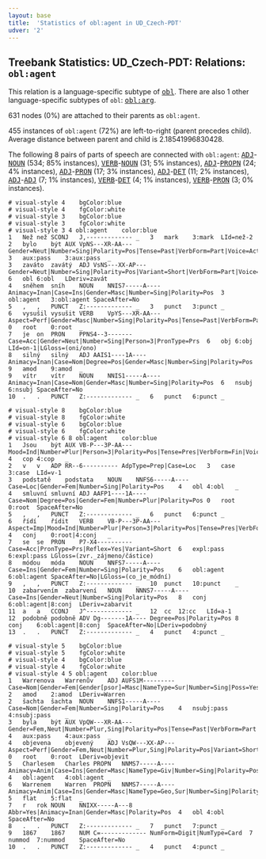 ```yaml
---
layout: base
title:  'Statistics of obl:agent in UD_Czech-PDT'
udver: '2'
---
```


## Treebank Statistics: UD_Czech-PDT: Relations: `obl:agent`

This relation is a language-specific subtype of <tt><a href="cs_pdt-dep-obl.html">obl</a></tt>.
There are also 1 other language-specific subtypes of `obl`: <tt><a href="cs_pdt-dep-obl-arg.html">obl:arg</a></tt>.

631 nodes (0%) are attached to their parents as `obl:agent`.

455 instances of `obl:agent` (72%) are left-to-right (parent precedes child).
Average distance between parent and child is 2.18541996830428.

The following 8 pairs of parts of speech are connected with `obl:agent`: <tt><a href="cs_pdt-pos-ADJ.html">ADJ</a></tt>-<tt><a href="cs_pdt-pos-NOUN.html">NOUN</a></tt> (534; 85% instances), <tt><a href="cs_pdt-pos-VERB.html">VERB</a></tt>-<tt><a href="cs_pdt-pos-NOUN.html">NOUN</a></tt> (31; 5% instances), <tt><a href="cs_pdt-pos-ADJ.html">ADJ</a></tt>-<tt><a href="cs_pdt-pos-PROPN.html">PROPN</a></tt> (24; 4% instances), <tt><a href="cs_pdt-pos-ADJ.html">ADJ</a></tt>-<tt><a href="cs_pdt-pos-PRON.html">PRON</a></tt> (17; 3% instances), <tt><a href="cs_pdt-pos-ADJ.html">ADJ</a></tt>-<tt><a href="cs_pdt-pos-DET.html">DET</a></tt> (11; 2% instances), <tt><a href="cs_pdt-pos-ADJ.html">ADJ</a></tt>-<tt><a href="cs_pdt-pos-ADJ.html">ADJ</a></tt> (7; 1% instances), <tt><a href="cs_pdt-pos-VERB.html">VERB</a></tt>-<tt><a href="cs_pdt-pos-DET.html">DET</a></tt> (4; 1% instances), <tt><a href="cs_pdt-pos-VERB.html">VERB</a></tt>-<tt><a href="cs_pdt-pos-PRON.html">PRON</a></tt> (3; 0% instances).


~~~ conllu
# visual-style 4	bgColor:blue
# visual-style 4	fgColor:white
# visual-style 3	bgColor:blue
# visual-style 3	fgColor:white
# visual-style 3 4 obl:agent	color:blue
1	Než	než	SCONJ	J,-------------	_	3	mark	3:mark	LId=než-2
2	bylo	být	AUX	VpNS---XR-AA---	Gender=Neut|Number=Sing|Polarity=Pos|Tense=Past|VerbForm=Part|Voice=Act	3	aux:pass	3:aux:pass	_
3	zaváto	zavátý	ADJ	VsNS---XX-AP---	Gender=Neut|Number=Sing|Polarity=Pos|Variant=Short|VerbForm=Part|Voice=Pass	6	obl	6:obl	LDeriv=zavát
4	sněhem	sníh	NOUN	NNIS7-----A----	Animacy=Inan|Case=Ins|Gender=Masc|Number=Sing|Polarity=Pos	3	obl:agent	3:obl:agent	SpaceAfter=No
5	,	,	PUNCT	Z:-------------	_	3	punct	3:punct	_
6	vysušil	vysušit	VERB	VpYS---XR-AA---	Aspect=Perf|Gender=Masc|Number=Sing|Polarity=Pos|Tense=Past|VerbForm=Part|Voice=Act	0	root	0:root	_
7	je	on	PRON	PPNS4--3-------	Case=Acc|Gender=Neut|Number=Sing|Person=3|PronType=Prs	6	obj	6:obj	LId=on-1|LGloss=(oni/ono)
8	silný	silný	ADJ	AAIS1----1A----	Animacy=Inan|Case=Nom|Degree=Pos|Gender=Masc|Number=Sing|Polarity=Pos	9	amod	9:amod	_
9	vítr	vítr	NOUN	NNIS1-----A----	Animacy=Inan|Case=Nom|Gender=Masc|Number=Sing|Polarity=Pos	6	nsubj	6:nsubj	SpaceAfter=No
10	.	.	PUNCT	Z:-------------	_	6	punct	6:punct	_

~~~


~~~ conllu
# visual-style 8	bgColor:blue
# visual-style 8	fgColor:white
# visual-style 6	bgColor:blue
# visual-style 6	fgColor:white
# visual-style 6 8 obl:agent	color:blue
1	Jsou	být	AUX	VB-P---3P-AA---	Mood=Ind|Number=Plur|Person=3|Polarity=Pos|Tense=Pres|VerbForm=Fin|Voice=Act	4	cop	4:cop	_
2	v	v	ADP	RR--6----------	AdpType=Prep|Case=Loc	3	case	3:case	LId=v-1
3	podstatě	podstata	NOUN	NNFS6-----A----	Case=Loc|Gender=Fem|Number=Sing|Polarity=Pos	4	obl	4:obl	_
4	smluvní	smluvní	ADJ	AAFP1----1A----	Case=Nom|Degree=Pos|Gender=Fem|Number=Plur|Polarity=Pos	0	root	0:root	SpaceAfter=No
5	,	,	PUNCT	Z:-------------	_	6	punct	6:punct	_
6	řídí	řídit	VERB	VB-P---3P-AA---	Aspect=Imp|Mood=Ind|Number=Plur|Person=3|Polarity=Pos|Tense=Pres|VerbForm=Fin|Voice=Act	4	conj	0:root|4:conj	_
7	se	se	PRON	P7-X4----------	Case=Acc|PronType=Prs|Reflex=Yes|Variant=Short	6	expl:pass	6:expl:pass	LGloss=(zvr._zájmeno/částice)
8	módou	móda	NOUN	NNFS7-----A----	Case=Ins|Gender=Fem|Number=Sing|Polarity=Pos	6	obl:agent	6:obl:agent	SpaceAfter=No|LGloss=(co_je_módní)
9	,	,	PUNCT	Z:-------------	_	10	punct	10:punct	_
10	zabarvením	zabarvení	NOUN	NNNS7-----A----	Case=Ins|Gender=Neut|Number=Sing|Polarity=Pos	8	conj	6:obl:agent|8:conj	LDeriv=zabarvit
11	a	a	CCONJ	J^-------------	_	12	cc	12:cc	LId=a-1
12	podobně	podobně	ADV	Dg-------1A----	Degree=Pos|Polarity=Pos	8	conj	6:obl:agent|8:conj	SpaceAfter=No|LDeriv=podobný
13	.	.	PUNCT	Z:-------------	_	4	punct	4:punct	_

~~~


~~~ conllu
# visual-style 5	bgColor:blue
# visual-style 5	fgColor:white
# visual-style 4	bgColor:blue
# visual-style 4	fgColor:white
# visual-style 4 5 obl:agent	color:blue
1	Warrenova	Warrenův	ADJ	AUFS1M---------	Case=Nom|Gender=Fem|Gender[psor]=Masc|NameType=Sur|Number=Sing|Poss=Yes	2	amod	2:amod	LDeriv=Warren
2	šachta	šachta	NOUN	NNFS1-----A----	Case=Nom|Gender=Fem|Number=Sing|Polarity=Pos	4	nsubj:pass	4:nsubj:pass	_
3	byla	být	AUX	VpQW---XR-AA---	Gender=Fem,Neut|Number=Plur,Sing|Polarity=Pos|Tense=Past|VerbForm=Part|Voice=Act	4	aux:pass	4:aux:pass	_
4	objevena	objevený	ADJ	VsQW---XX-AP---	Aspect=Perf|Gender=Fem,Neut|Number=Plur,Sing|Polarity=Pos|Variant=Short|VerbForm=Part|Voice=Pass	0	root	0:root	LDeriv=objevit
5	Charlesem	Charles	PROPN	NNMS7-----A----	Animacy=Anim|Case=Ins|Gender=Masc|NameType=Giv|Number=Sing|Polarity=Pos	4	obl:agent	4:obl:agent	_
6	Warrenem	Warren	PROPN	NNMS7-----A----	Animacy=Anim|Case=Ins|Gender=Masc|NameType=Geo,Sur|Number=Sing|Polarity=Pos	5	flat	5:flat	_
7	r	rok	NOUN	NNIXX-----A---8	Abbr=Yes|Animacy=Inan|Gender=Masc|Polarity=Pos	4	obl	4:obl	SpaceAfter=No
8	.	.	PUNCT	Z:-------------	_	7	punct	7:punct	_
9	1867	1867	NUM	C=-------------	NumForm=Digit|NumType=Card	7	nummod	7:nummod	SpaceAfter=No
10	.	.	PUNCT	Z:-------------	_	4	punct	4:punct	_

~~~



